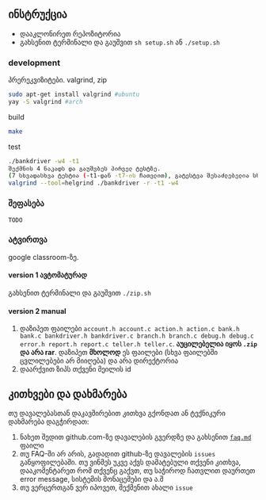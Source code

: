## ინსტრუქცია
- დააკლონირეთ რეპოზიტორია
- გახსენით ტერმინალი და გაუშვით `sh setup.sh` ან `./setup.sh`

### development

პრერეკვიზიტები. valgrind, zip 

```sh
sudo apt-get install valgrind #ubuntu
yay -S valgrind #arch
```

build

```sh
make
```

test

```sh
./bankdriver -w4 -t1  
შექმნის 4 ნაკადს და გაუშვბეს პირველ ტესტზე.  
(7 სხვადასხვა ტესტია (-t1-დან -t7-ის ჩათვლით), გატესტვა შესაძლებელია სხვადასხვა რაოდენობის ნაკადზე.)  
valgrind --tool=helgrind ./bankdriver -r -t1 -w4
```
### შეფასება
`TODO`

### ატვირთვა
google classroom-ზე.

#### version 1 ავტომატურად
გახსენით ტერმინალი და გაუშვით `./zip.sh`

#### version 2 manual
1. დაზიპეთ ფაილები `account.h account.c action.h action.c bank.h bank.c bankdriver.h bankdriver.c branch.h branch.c debug.h debug.c error.h report.h report.c teller.h teller.c`. **აუცილებელია იყოს `.zip` და არა rar**. დაზიპეთ **მხოლოდ** ეს ფაილები (სხვა ფაილებში ცვლილებები არ მიიღება) და არა დირექტორია
2. დაარქვით ზიპს თქვენი მეილის id


## კითხვები და დახმარება
თუ დავალებასთან დაკავშირებით კითხვა გქონდათ ან ტექნიკური დახმარება დაგჭირდათ:
1. ნახეთ შედით github.com-ზე დავალების გვერდზე და გახსენით [`faq.md`](./faq.md) ფაილი
2. თუ FAQ-ში არ არის, გადადით github-ზე დავალების `issues` განყოფილებაში. თუ ვინმეს უკვე აქვს დამატებული თქვენი კითხვა, დააკომენტარეთ რომ თქვენც გაქვთ, თუ საჭიროდ ჩათვლით დაურთეთ error message, სისტემის მონაცემები და ა.შ
3. თუ ვერცერთგან ვერ იპოვეთ, შექმენით ახალი `issue`


